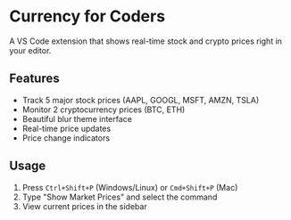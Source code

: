 # Currency for Coders

A VS Code extension that shows real-time stock and crypto prices right in your editor.

## Features

- Track 5 major stock prices (AAPL, GOOGL, MSFT, AMZN, TSLA)
- Monitor 2 cryptocurrency prices (BTC, ETH)
- Beautiful blur theme interface
- Real-time price updates
- Price change indicators

## Usage

1. Press `Ctrl+Shift+P` (Windows/Linux) or `Cmd+Shift+P` (Mac)
2. Type "Show Market Prices" and select the command
3. View current prices in the sidebar
